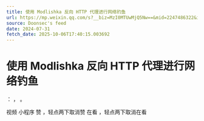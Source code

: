 ```yaml
---
title: 使用 Modlishka 反向 HTTP 代理进行网络钓鱼
url: https://mp.weixin.qq.com/s?__biz=MzI0MTUwMjQ5Nw==&mid=2247486322&idx=1&sn=19ed0334ca2862f5b4e5d58b1ba69a44
source: Doonsec's feed
date: 2024-07-31
fetch_date: 2025-10-06T17:40:15.003692
---
```


# 使用 Modlishka 反向 HTTP 代理进行网络钓鱼

：
，
。

视频
小程序
赞
，轻点两下取消赞
在看
，轻点两下取消在看